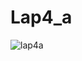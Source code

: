 # Lap4_a
![lap4a](https://user-images.githubusercontent.com/80931327/158158378-45e54f13-9578-45a4-8acf-197874f9cc61.png)
